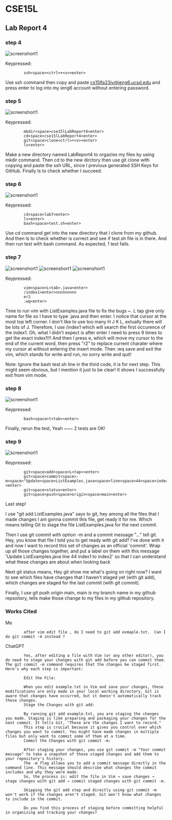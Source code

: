 # CSE15L
## Lab Report 4
### step 4

![screenshort1](login_ieng6.png)

Keypressed: 

            ssh<space><ctrl>+<v><enter>

Use ssh command then copy and paste cs15lfa23iv@ieng6.ucsd.edu and press enter to log into my ieng6 account without entering password.

### step 5 
![screenshort1](clone_sshURL.png)

Keypressed: 
            
            mkdir<space>cse15lLabReport4<enter>
            cd<space>cse15lLabReport4<enter>
            git<space>clone<ctrl>+<v><enter>
            ls<enter>

Make a new directory named LabReport4 to orgazies my files by using mkdir command. Then cd to the new dirctory then use git clone with copying and paste the ssh URL, since I previous generated SSH Keys for GitHub. Finally ls to check whether I succeed. 


### step 6
![screenshort1](run_test.png)

Keypressed: 

            cd<space>lab7<enter>
            ls<enter>
            bash<space>test.sh<enter>

Use cd command get into the new directory that I clone from my github. And then ls to check whether is correct and see if test.sh file is in there. And then run test with bash command. As expected, 1 test fails.

### step 7
![screenshort1](vim1.png)
![screenshort1](vim2.png)
![screenshort1](vim3.png)

Keypressed: 

            vim<space>L<tab>.java<enter>
            /index1<enter>nnnnnnnnn
            er2
            :wq<enter>
      
Time to run vim with ListExamples.java file to fix the bugs ~. L tap give only name for file so I have to type .java and then enter. I notice that cursor at the most top left corner. I don't like to use too many H J K L, extually there will be lots of J. Therefore, I use /index1 which will search the first occurence of the index1. Oh, what I didn't expect is after enter I need to press 9 times <n> to get the exact index1!!!  And then I press e, which will move my cursor to the end of the current word, then press "r2" to replace current charater where my cursor at without entering the insert mode. Then :wq save and exit the vim, which stands for write and run, no sorry write and quit!

Note: Ignore the bash test.sh line in the third code, it is for next step. This might seem obvious, but I mention it just to be clear! It shows I successfully exit from vim mode.

### step 8

![screenshort1](rerun_test.png)

Keypressed: 

            bash<space>t<tab><enter>

Finally, rerun the test, Yeah ~~~ 2 tests are OK! 

### step 9

![screenshort1](addCommitPush.png)

Keypressed: 

            git<space>add<space>L<tap><enter>
            git<space>commit<space>-m<space>"Update<space>ListExamples.java<space>line<space>44<space>index1<space>to<space>index2"<enter>
            git<space>status<enter>
            git<space>push<space>origin<space>main<enter>

Last step! 

I use "git add ListExamples.java" says to git, hey among all the files that I made changes I am gonna commit this file, get ready it for me. Which means  telling Git to stage the file ListExamples.java for the next commit. 

Then I use git commit with option -m and a commit message "..." tell git. Hey, you know that file I told you to get ready with git add? I've done with it and now I want to record this set of changes as an official 'commit'. Wrap up all those changes together, and put a label on them with this message 'Update ListExamples.java line 44 index1 to index2' so that I can understand what these changes are about when looking back

Next git status means, Hey git show me what's going on right now? I want to see which files have changes that I haven't staged yet (with git add), which changes are staged for the last commit (with git commit).

Finally, I use git push origin main, main is my branch name in my github repsoitory, tells make those change to my files in my github repository.



### Works Cited
Me

            after vim edit file , do I need to git add exmaple.txt.  Can I do git commit -m instead ?

ChatGPT

            Yes, after editing a file with Vim (or any other editor), you do need to stage your changes with git add before you can commit them. The git commit -m command requires that the changes be staged first. Here's why each step is important:
            
            Edit the File:
            
            When you edit example.txt in Vim and save your changes, these modifications are only made in your local working directory. Git is aware that changes have occurred, but it doesn't automatically track these changes.
            Stage the Changes with git add:
            
            By running git add example.txt, you are staging the changes you made. Staging is like preparing and packaging your changes for the next commit. It tells Git, "These are the changes I want to record."
            This step is crucial because it gives you control over which changes you want to commit. You might have made changes in multiple files but only want to commit some of them at a time.
            Commit the Changes with git commit -m:
            
            After staging your changes, you use git commit -m "Your commit message" to take a snapshot of those staged changes and add them to your repository's history.
            The -m flag allows you to add a commit message directly in the command line. This message should describe what changes the commit includes and why they were made.
            So, the process is: edit the file in Vim → save changes → stage changes with git add → commit staged changes with git commit -m.
            
            Skipping the git add step and directly using git commit -m won't work if the changes aren't staged. Git won't know what changes to include in the commit.
            
            Do you find this process of staging before committing helpful in organizing and tracking your changes?
            

















